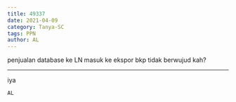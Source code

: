 ```yaml
---
title: 49337
date: 2021-04-09
category: Tanya-SC
tags: PPN
author: AL
---
```


penjualan database ke LN masuk ke ekspor bkp tidak berwujud kah?

---

iya

`AL`
